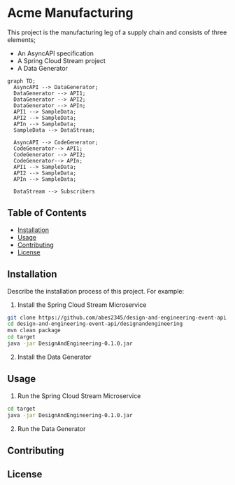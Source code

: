 # Acme Manufacturing

This project is the manufacturing leg of a supply chain and consists of three elements; 
- An AsyncAPI specification
- A Spring Cloud Stream project
- A Data Generator

```mermaid
graph TD;
  AsyncAPI --> DataGenerator;
  DataGenerator --> API1;
  DataGenerator --> API2;
  DataGenerator --> APIn;
  API1 --> SampleData;
  API2 --> SampleData;
  APIn --> SampleData;
  SampleData --> DataStream;

  AsyncAPI --> CodeGenerator;
  CodeGenerator--> API1;
  CodeGenerator --> API2;
  CodeGenerator--> APIn;
  API1 --> SampleData;
  API2 --> SampleData;
  APIn --> SampleData;

  DataStream --> Subscribers
```

## Table of Contents

- [Installation](#installation)
- [Usage](#usage)
- [Contributing](#contributing)
- [License](#license)

## Installation

Describe the installation process of this project. For example:

1. Install the Spring Cloud Stream Microservice

```bash
git clone https://github.com/abes2345/design-and-engineering-event-api.git
cd design-and-engineering-event-api/designandengineering
mvn clean package
cd target
java -jar DesignAndEngineering-0.1.0.jar
```

2. Install the Data Generator

## Usage

1. Run the Spring Cloud Stream Microservice

```bash
cd target
java -jar DesignAndEngineering-0.1.0.jar
```

2. Run the Data Generator

## Contributing

## License

